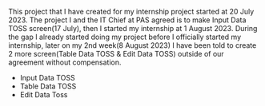 This project that I have created for my internship project started at 20 July 2023. The project I and the IT Chief at PAS agreed is to make Input Data TOSS screen(17 July), then I started my internship at 1 August 2023. During the gap I already started doing my project before I officially started my internship, later on my 2nd week(8 August 2023) I have been told to create 2 more screen(Table Data TOSS & Edit Data TOSS) outside of our agreement without compensation.

- Input Data TOSS 
- Table Data TOSS 
- Edit Data Toss 
